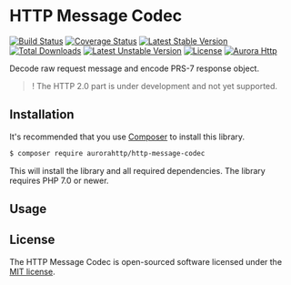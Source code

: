 HTTP Message Codec
==================
[![Build Status](https://travis-ci.org/aurorahttp/http-message-codec.svg)](https://travis-ci.org/aurorahttp/http-message-codec)
[![Coverage Status](https://coveralls.io/repos/github/aurorahttp/http-message-codec/badge.svg?branch=master)](https://coveralls.io/github/aurorahttp/http-message-codec?branch=master)
[![Latest Stable Version](https://poser.pugx.org/aurorahttp/http-message-codec/v/stable.svg)](https://packagist.org/packages/aurorahttp/http-message-codec)
[![Total Downloads](https://poser.pugx.org/aurorahttp/http-message-codec/downloads.svg)](https://packagist.org/packages/aurorahttp/http-message-codec) 
[![Latest Unstable Version](https://poser.pugx.org/aurorahttp/http-message-codec/v/unstable.svg)](https://packagist.org/packages/aurorahttp/http-message-codec)
[![License](https://poser.pugx.org/aurorahttp/http-message-codec/license.svg)](https://packagist.org/packages/aurorahttp/http-message-codec)
[![Aurora Http](https://img.shields.io/badge/Powered_by-Aurora_Http-green.svg?style=flat)](https://aurorahttp.com/)

Decode raw request message and encode PRS-7 response object.

 > ! The HTTP 2.0 part is under development and not yet supported.

Installation
------------
It's recommended that you use [Composer](https://getcomposer.org/) to install this library.

```bash
$ composer require aurorahttp/http-message-codec
```

This will install the library and all required dependencies. The library requires PHP 7.0 or newer.

Usage
-----

License
-------
The HTTP Message Codec is open-sourced software licensed under the [MIT license](http://opensource.org/licenses/MIT).